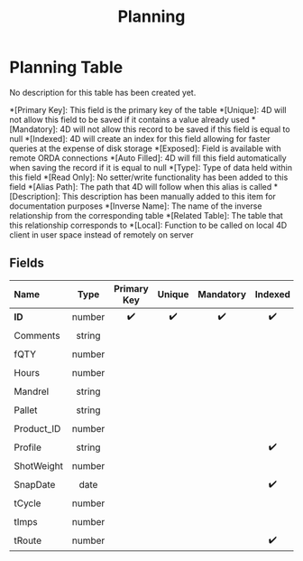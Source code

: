 ﻿---
layout: default
title: Planning
parent: Tables
---
# Planning Table
No description for this table has been created yet.

*[Primary Key]: This field is the primary key of the table
*[Unique]: 4D will not allow this field to be saved if it contains a value already used
*[Mandatory]: 4D will not allow this record to be saved if this field is equal to null
*[Indexed]: 4D will create an index for this field allowing for faster queries at the expense of disk storage
*[Exposed]: Field is available with remote ORDA connections
*[Auto Filled]: 4D will fill this field automatically when saving the record if it is equal to null
*[Type]: Type of data held within this field
*[Read Only]: No setter/write functionality has been added to this field
*[Alias Path]: The path that 4D will follow when this alias is called
*[Description]: This description has been manually added to this item for documentation purposes
*[Inverse Name]: The name of the inverse relationship from the corresponding table
*[Related Table]: The table that this relationship corresponds to
*[Local]: Function to be called on local 4D client in user space instead of remotely on server
## Fields

|Name|Type|Primary Key|Unique|Mandatory|Indexed|Exposed|Auto Filled|Description|
|:---|:---:|:---:|:---:|:---:|:---:|:---:|:---:|:---:|
|**ID**|number|✔️|✔️|✔️|✔️|✔️|✔️||
|Comments|string|||||✔️|||
|fQTY|number|||||✔️|||
|Hours|number|||||✔️|||
|Mandrel|string|||||✔️|||
|Pallet|string|||||✔️|||
|Product_ID|number|||||✔️|||
|Profile|string||||✔️|✔️|||
|ShotWeight|number|||||✔️|||
|SnapDate|date||||✔️|✔️|||
|tCycle|number|||||✔️|||
|tImps|number|||||✔️|||
|tRoute|number||||✔️|✔️|||